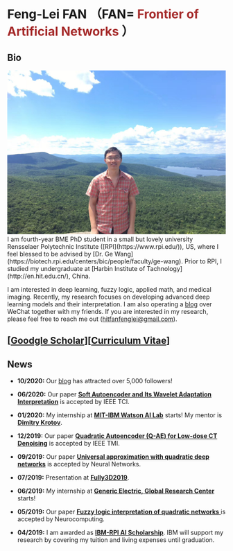 Feng-Lei FAN （FAN=<span style="color:brown;"> Frontier of Artificial Networks </span>）
============

Bio
---------

<img src="https://github.com/FengleiFan/Feng-Lei.Fan.github.io/blob/gh-pages/biography.jpg" alt="hi" class="inline"/>
I am fourth-year BME PhD student in a small but lovely university Rensselaer Polytechnic Institute ([RPI](https://www.rpi.edu/)), US, where I feel blessed to be advised by [Dr. Ge Wang](https://biotech.rpi.edu/centers/bic/people/faculty/ge-wang). Prior to RPI, I studied my undergraduate at [Harbin Institute of Tachnology](http://en.hit.edu.cn/), China. 

I am interested in deep learning, fuzzy logic, applied math, and medical imaging. Recently, my research focuses on developing advanced deep learning models and their interpretation. I am also operating a [blog](https://www.ershicimi.com/a/RjleG2QD) over WeChat together with my friends. If you are interested in my research, please feel free to reach me out (hitfanfenglei@gmail.com). 



[[Goodgle Scholar](https://scholar.google.com/citations?user=YPmyK2wAAAAJ&hl=en)][[Curriculum Vitae](https://github.com/FengleiFan/Feng-Lei.Fan.github.io/blob/gh-pages/MyResume.pdf)]
----------

News
----------
* **10/2020:** Our [blog](https://www.ershicimi.com/a/RjleG2QD) has attracted over 5,000 followers!

* **06/2020:** Our paper [**Soft Autoencoder and Its Wavelet Adaptation Interpretation**](https://ieeexplore.ieee.org/document/9162438) is accepted by IEEE TCI.

* **01/2020:** My internship at [**MIT-IBM Watson AI Lab**](https://mitibmwatsonailab.mit.edu/) starts! My mentor is [**Dimitry Krotov**](https://researcher.watson.ibm.com/researcher/view.php?person=ibm-krotov).

* **12/2019:** Our paper [**Quadratic Autoencoder (Q-AE) for Low-dose CT Denoising**](https://ieeexplore.ieee.org/abstract/document/8946589) is accepted by IEEE TMI.

* **09/2019:** Our paper [**Universal approximation with quadratic deep networks**](https://www.sciencedirect.com/science/article/pii/S0893608020300095) is accepted by Neural Networks.


* **07/2019:** Presentation at [**Fully3D2019**](https://www.med.upenn.edu/fully3d/).

* **06/2019:** My internship at [**Generic Electric, Global Research Center**](https://www.ge.com/research/) starts!

* **05/2019:** Our paper [**Fuzzy logic interpretation of quadratic networks**
](https://www.sciencedirect.com/science/article/pii/S0925231219312615) is accepted by Neurocomputing.

* **04/2019:** I am awarded as [**IBM-RPI AI Scholarship**](https://airc.rpi.edu/aihn-scholars). IBM will support my research by covering my tuition and living expenses until graduation.





